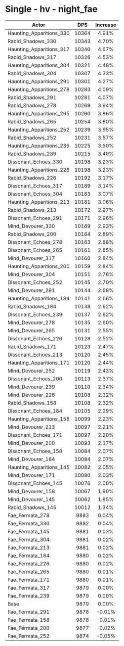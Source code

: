 # Single - hv - night_fae
| Actor | DPS | Increase |
|---|:---:|:---:|
|Haunting_Apparitions_330|10364|4.91%|
|Rabid_Shadows_330|10343|4.70%|
|Haunting_Apparitions_317|10340|4.67%|
|Rabid_Shadows_317|10326|4.53%|
|Haunting_Apparitions_304|10321|4.48%|
|Rabid_Shadows_304|10307|4.33%|
|Haunting_Apparitions_291|10301|4.27%|
|Haunting_Apparitions_278|10283|4.09%|
|Rabid_Shadows_291|10281|4.07%|
|Rabid_Shadows_278|10269|3.94%|
|Haunting_Apparitions_265|10260|3.86%|
|Rabid_Shadows_265|10254|3.80%|
|Haunting_Apparitions_252|10239|3.65%|
|Rabid_Shadows_252|10231|3.57%|
|Haunting_Apparitions_239|10225|3.50%|
|Rabid_Shadows_239|10215|3.40%|
|Dissonant_Echoes_330|10198|3.23%|
|Haunting_Apparitions_226|10198|3.23%|
|Rabid_Shadows_226|10192|3.17%|
|Dissonant_Echoes_317|10189|3.14%|
|Dissonant_Echoes_304|10183|3.07%|
|Haunting_Apparitions_213|10181|3.06%|
|Rabid_Shadows_213|10172|2.97%|
|Dissonant_Echoes_291|10171|2.96%|
|Mind_Devourer_330|10169|2.93%|
|Rabid_Shadows_200|10164|2.89%|
|Dissonant_Echoes_278|10163|2.88%|
|Dissonant_Echoes_265|10161|2.85%|
|Mind_Devourer_317|10160|2.84%|
|Haunting_Apparitions_200|10159|2.84%|
|Mind_Devourer_304|10151|2.76%|
|Dissonant_Echoes_252|10145|2.70%|
|Mind_Devourer_291|10144|2.68%|
|Haunting_Apparitions_184|10141|2.66%|
|Rabid_Shadows_184|10138|2.62%|
|Dissonant_Echoes_239|10137|2.62%|
|Mind_Devourer_278|10135|2.60%|
|Mind_Devourer_265|10131|2.55%|
|Dissonant_Echoes_226|10128|2.52%|
|Rabid_Shadows_171|10123|2.47%|
|Dissonant_Echoes_213|10120|2.45%|
|Haunting_Apparitions_171|10120|2.44%|
|Mind_Devourer_252|10119|2.43%|
|Dissonant_Echoes_200|10113|2.37%|
|Mind_Devourer_239|10110|2.34%|
|Mind_Devourer_226|10108|2.32%|
|Rabid_Shadows_158|10108|2.32%|
|Dissonant_Echoes_184|10105|2.29%|
|Haunting_Apparitions_158|10099|2.23%|
|Mind_Devourer_213|10097|2.21%|
|Dissonant_Echoes_171|10097|2.20%|
|Mind_Devourer_200|10093|2.17%|
|Dissonant_Echoes_158|10084|2.07%|
|Mind_Devourer_184|10084|2.07%|
|Haunting_Apparitions_145|10082|2.05%|
|Mind_Devourer_171|10080|2.03%|
|Dissonant_Echoes_145|10076|2.00%|
|Mind_Devourer_158|10067|1.90%|
|Mind_Devourer_145|10062|1.85%|
|Rabid_Shadows_145|10012|1.34%|
|Fae_Fermata_278|9883|0.04%|
|Fae_Fermata_330|9882|0.04%|
|Fae_Fermata_145|9881|0.03%|
|Fae_Fermata_304|9881|0.02%|
|Fae_Fermata_213|9881|0.02%|
|Fae_Fermata_184|9880|0.02%|
|Fae_Fermata_226|9880|0.02%|
|Fae_Fermata_265|9880|0.01%|
|Fae_Fermata_171|9880|0.01%|
|Fae_Fermata_317|9879|0.00%|
|Fae_Fermata_239|9879|0.00%|
|Base|9879|0.00%|
|Fae_Fermata_291|9878|-0.01%|
|Fae_Fermata_158|9878|-0.01%|
|Fae_Fermata_200|9877|-0.02%|
|Fae_Fermata_252|9874|-0.05%|

